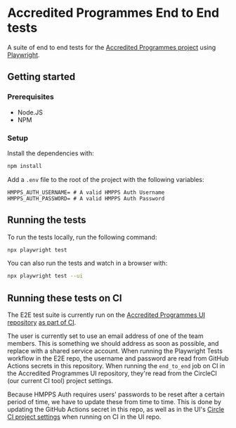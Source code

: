 # Accredited Programmes End to End tests

A suite of end to end tests for the [Accredited Programmes project](https://github.com/ministryofjustice/hmpps-accredited-programmes-ui) using [Playwright](https://playwright.dev/).

## Getting started

### Prerequisites

- Node.JS
- NPM

### Setup

Install the dependencies with:

```bash
npm install
```

Add a `.env` file to the root of the project with the following variables:

```text
HMPPS_AUTH_USERNAME= # A valid HMPPS Auth Username
HMPPS_AUTH_PASSWORD= # A valid HMPPS Auth Password
```

## Running the tests

To run the tests locally, run the following command:

```bash
npx playwright test
```

You can also run the tests and watch in a browser with:

```bash
npx playwright test --ui
```

## Running these tests on CI

The E2E test suite is currently run on the [Accredited Programmes UI
repository](https://github.com/ministryofjustice/hmpps-accredited-programmes-ui)
[as part of
CI](https://github.com/ministryofjustice/hmpps-accredited-programmes-ui/blob/4b70ab1045f12f127e03738ada18f0d68458443d/.circleci/config.yml#L204).

The user is currently set to use an email address of one of the team members.
This is something we should address as soon as possible, and replace with a
shared service account. When running the Playwright Tests workflow in the E2E
repo, the username and password are read from GitHub Actions secrets in this
repository. When running the `end_to_end` job on CI in the Accredited Programmes
UI repository, they're read from the CircleCI (our current CI tool) project
settings.

Because HMPPS Auth requires users' passwords to be reset after a certain period
of time, we have to update these from time to time. This is done by updating the
GitHub Actions secret in this repo, as well as in the UI's [Circle CI project
settings](https://app.circleci.com/settings/project/github/ministryofjustice/hmpps-accredited-programmes-ui/environment-variables)
when running on CI in the UI repo.
